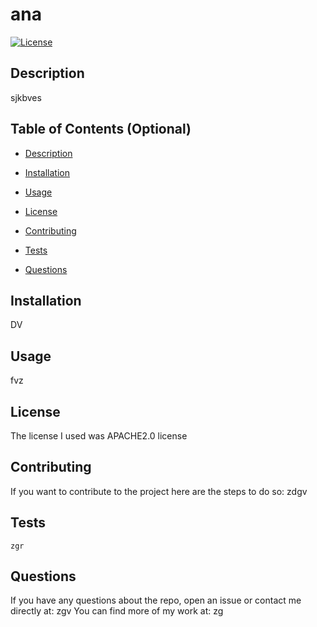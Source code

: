 
  
# ana

[![License](https://img.shields.io/badge/License-Apache_2.0-blue.svg)](https://opensource.org/licenses/Apache-2.0)

## Description

sjkbves


## Table of Contents (Optional)

* [Description](#Description)

* [Installation](#installation)

* [Usage](#usage)

* [License](#license)

* [Contributing](#contributing)

* [Tests](#tests)

* [Questions](#questions)


## Installation
DV

## Usage
fvz

## License
The license I used was APACHE2.0 license


## Contributing
If you want to contribute to the project here are the steps to do so:
zdgv


## Tests
````
zgr
````


## Questions
If you have any questions about the repo, open an issue or contact me directly at: zgv You can find more of my work at: zg


